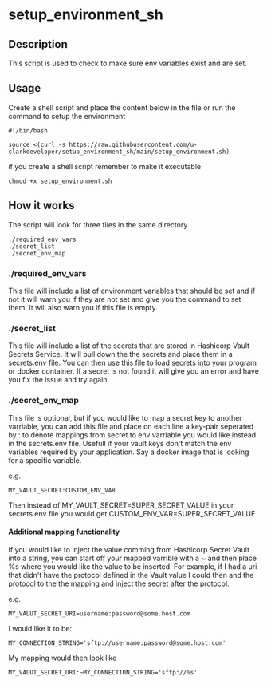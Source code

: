 # setup_environment_sh

## Description
This script is used to check to make sure env variables exist and are set. 

## Usage

Create a shell script and place the content below in the file or run the command to setup the environment

```shell
#!/bin/bash

source <(curl -s https://raw.githubusercontent.com/u-clarkdeveloper/setup_environment_sh/main/setup_environment.sh)
```

if you create a shell script remember to make it executable

```shell
chmod +x setup_environment.sh
```

## How it works
The script will look for three files in the same directory
```shell
./required_env_vars
./secret_list
./secret_env_map
```

### ./required_env_vars
This file will include a list of environment variables that should be set and if not it will warn you if they are not set and give you the command to set them. It will also warn you if this file is empty.

### ./secret_list
This file will include a list of the secrets that are stored in Hashicorp Vault Secrets Service. It will pull down the the secrets and place them in a secrets.env file. You can then use this file to load secrets into your program or docker container. If a secret is not found it will give you an error and have you fix the issue and try again.

### ./secret_env_map
This file is optional, but if you would like to map a secret key to another varriable, you can add this file and place on each line a key-pair seperated by : to denote mappings from secret to env varriable you would like instead in the secrets.env file. Usefull if your vault keys don't match the env variables required by your application. Say a docker image that is looking for a specific variable.

e.g.
```shell
MY_VAULT_SECRET:CUSTOM_ENV_VAR
```
Then instead of MY_VAULT_SECRET=SUPER_SECRET_VALUE in your secrets.env file you would get CUSTOM_ENV_VAR=SUPER_SECRET_VALUE

#### Additional mapping functionality
If you would like to inject the value comming from Hashicorp Secret Vault into a string, you can start off your mapped varrible with a ~ and then place %s where you would like the value to be inserted. For example, if I had a uri that didn't have the protocol defined in the Vault value I could then and the protocol to the  the mapping and inject the secret after the protocol.

e.g.
```shell
MY_VALUT_SECRET_URI=username:password@some.host.com
```
I would like it to be:
```shell
MY_CONNECTION_STRING='sftp://username:password@some.host.com'
```

My mapping would then look like
```shell
MY_VALUT_SECRET_URI:~MY_CONNECTION_STRING='sftp://%s'
```

